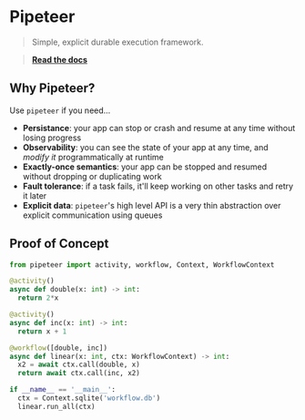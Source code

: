 # Pipeteer

> Simple, explicit durable execution framework.

> [**Read the docs**](https://marciclabas.github.io/pipeteer/)

## Why Pipeteer?

Use `pipeteer` if you need...

- **Persistance**: your app can stop or crash and resume at any time without losing progress
- **Observability**: you can see the state of your app at any time, and *modify it* programmatically at runtime
- **Exactly-once semantics**: your app can be stopped and resumed without dropping or duplicating work
- **Fault tolerance**: if a task fails, it'll keep working on other tasks and retry it later
- **Explicit data**: `pipeteer`'s high level API is a very thin abstraction over explicit communication using queues

## Proof of Concept

```python
from pipeteer import activity, workflow, Context, WorkflowContext

@activity()
async def double(x: int) -> int:
  return 2*x

@activity()
async def inc(x: int) -> int:
  return x + 1

@workflow([double, inc])
async def linear(x: int, ctx: WorkflowContext) -> int:
  x2 = await ctx.call(double, x)
  return await ctx.call(inc, x2)

if __name__ == '__main__':
  ctx = Context.sqlite('workflow.db')
  linear.run_all(ctx)
```
